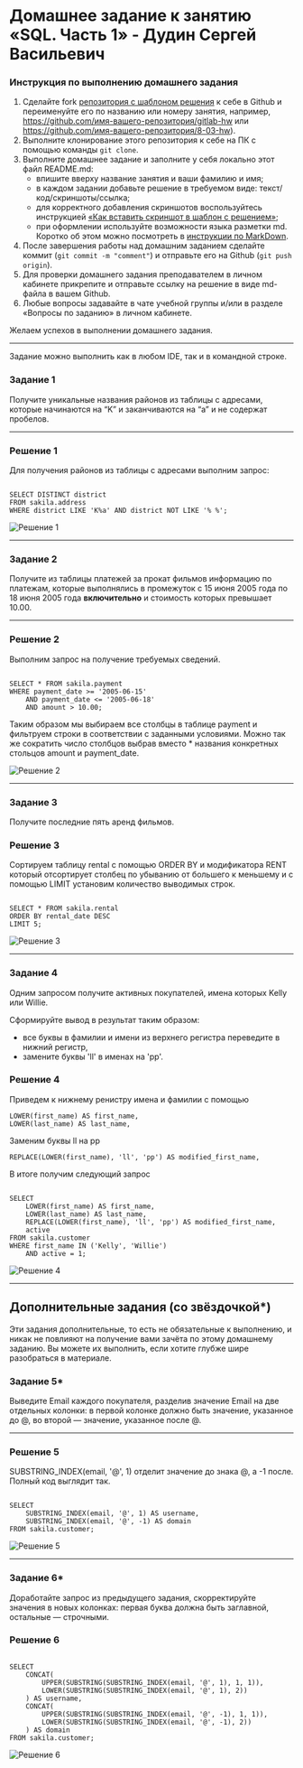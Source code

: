 # Домашнее задание к занятию «SQL. Часть 1» - Дудин Сергей Васильевич

### Инструкция по выполнению домашнего задания

1. Сделайте fork [репозитория c шаблоном решения](https://github.com/netology-code/sys-pattern-homework) к себе в Github и переименуйте его по названию или номеру занятия, например, https://github.com/имя-вашего-репозитория/gitlab-hw или https://github.com/имя-вашего-репозитория/8-03-hw).
2. Выполните клонирование этого репозитория к себе на ПК с помощью команды `git clone`.
3. Выполните домашнее задание и заполните у себя локально этот файл README.md:
   - впишите вверху название занятия и ваши фамилию и имя;
   - в каждом задании добавьте решение в требуемом виде: текст/код/скриншоты/ссылка;
   - для корректного добавления скриншотов воспользуйтесь инструкцией [«Как вставить скриншот в шаблон с решением»](https://github.com/netology-code/sys-pattern-homework/blob/main/screen-instruction.md);
   - при оформлении используйте возможности языка разметки md. Коротко об этом можно посмотреть в [инструкции по MarkDown](https://github.com/netology-code/sys-pattern-homework/blob/main/md-instruction.md).
4. После завершения работы над домашним заданием сделайте коммит (`git commit -m "comment"`) и отправьте его на Github (`git push origin`).
5. Для проверки домашнего задания преподавателем в личном кабинете прикрепите и отправьте ссылку на решение в виде md-файла в вашем Github.
6. Любые вопросы задавайте в чате учебной группы и/или в разделе «Вопросы по заданию» в личном кабинете.

Желаем успехов в выполнении домашнего задания.

---

Задание можно выполнить как в любом IDE, так и в командной строке.

### Задание 1

Получите уникальные названия районов из таблицы с адресами, которые начинаются на “K” и заканчиваются на “a” и не содержат пробелов.

---

### Решение 1

Для получения районов из таблицы с адресами выполним запрос:

```

SELECT DISTINCT district
FROM sakila.address
WHERE district LIKE 'K%a' AND district NOT LIKE '% %';

```

![Решение 1](https://github.com/noisy441/SQL-part1/blob/main/img/img1.png)

---

### Задание 2

Получите из таблицы платежей за прокат фильмов информацию по платежам, которые выполнялись в промежуток с 15 июня 2005 года по 18 июня 2005 года **включительно** и стоимость которых превышает 10.00.

---

### Решение 2

Выполним запрос на получение требуемых сведений.

```

SELECT * FROM sakila.payment
WHERE payment_date >= '2005-06-15'
	AND payment_date <= '2005-06-18'
    AND amount > 10.00;

```
Таким образом мы выбираем все столбцы в таблице payment и фильтруем строки в соответствии с заданными условиями. Можно так же сократить число столбцов выбрав вместо * названия конкретных стольцов amount и payment_date.

![Решение 2](https://github.com/noisy441/SQL-part1/blob/main/img/img2.png)

---

### Задание 3

Получите последние пять аренд фильмов.

### Решение 3

Сортируем таблицу rental с помощью ORDER BY и модификатора RENT который отсортирует столбец по убыванию от большего к меньшему и с помощью LIMIT установим количество выводимых строк.

```

SELECT * FROM sakila.rental
ORDER BY rental_date DESC
LIMIT 5;

```

![Решение 3](https://github.com/noisy441/SQL-part1/blob/main/img/img3.png)

---

### Задание 4

Одним запросом получите активных покупателей, имена которых Kelly или Willie. 

Сформируйте вывод в результат таким образом:
- все буквы в фамилии и имени из верхнего регистра переведите в нижний регистр,
- замените буквы 'll' в именах на 'pp'.

### Решение 4

Приведем к нижнему ренистру имена и фамилии с помощью 

```
LOWER(first_name) AS first_name,
LOWER(last_name) AS last_name,
```

Заменим буквы ll на pp

```
REPLACE(LOWER(first_name), 'll', 'pp') AS modified_first_name,
```

В итоге получим следующий запрос

```

SELECT 
	LOWER(first_name) AS first_name,
    LOWER(last_name) AS last_name,
    REPLACE(LOWER(first_name), 'll', 'pp') AS modified_first_name,
    active
FROM sakila.customer
WHERE first_name IN ('Kelly', 'Willie')
	AND active = 1;

```

![Решение 4](https://github.com/noisy441/SQL-part1/blob/main/img/img4.png)

---

## Дополнительные задания (со звёздочкой*)
Эти задания дополнительные, то есть не обязательные к выполнению, и никак не повлияют на получение вами зачёта по этому домашнему заданию. Вы можете их выполнить, если хотите глубже шире разобраться в материале.

### Задание 5*

Выведите Email каждого покупателя, разделив значение Email на две отдельных колонки: в первой колонке должно быть значение, указанное до @, во второй — значение, указанное после @.

---

### Решение 5

SUBSTRING_INDEX(email, '@', 1) отделит значение до знака @, а -1 после.
Полный код выглядит так.

```

SELECT 
	SUBSTRING_INDEX(email, '@', 1) AS username,
    SUBSTRING_INDEX(email, '@', -1) AS domain
FROM sakila.customer;

```

![Решение 5](https://github.com/noisy441/SQL-part1/blob/main/img/img5.png)

---

### Задание 6*

Доработайте запрос из предыдущего задания, скорректируйте значения в новых колонках: первая буква должна быть заглавной, остальные — строчными.

### Решение 6

```

SELECT 
	CONCAT(
		UPPER(SUBSTRING(SUBSTRING_INDEX(email, '@', 1), 1, 1)),
		LOWER(SUBSTRING(SUBSTRING_INDEX(email, '@', 1), 2))
	) AS username,
	CONCAT(
		UPPER(SUBSTRING(SUBSTRING_INDEX(email, '@', -1), 1, 1)),
		LOWER(SUBSTRING(SUBSTRING_INDEX(email, '@', -1), 2))
	) AS domain
FROM sakila.customer;

```
![Решение 6](https://github.com/noisy441/SQL-part1/blob/main/img/img6.png)
